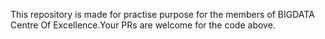 This repository is made for practise purpose for the members of BIGDATA Centre Of Excellence.Your PRs are welcome for the code above. 
